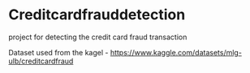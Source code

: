 # Creditcardfrauddetection
project for detecting the credit card fraud transaction 

Dataset used from the kagel - https://www.kaggle.com/datasets/mlg-ulb/creditcardfraud 
